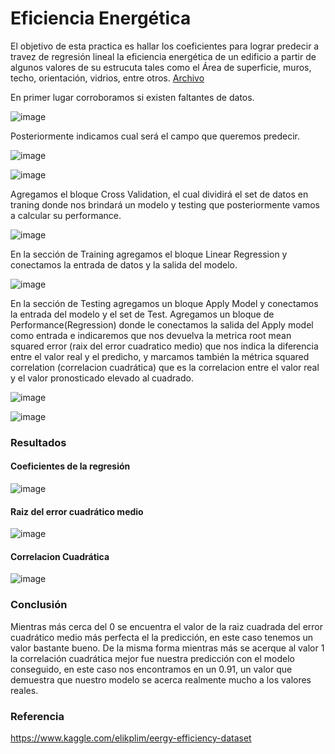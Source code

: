 # Eficiencia Energética

El objetivo de esta practica es hallar los coeficientes para lograr predecir a travez de regresión lineal la eficiencia energética de un edificio a partir de algunos valores de su estrucuta tales como el Área de superficie, muros, techo, orientación, vidrios, entre otros.
[Archivo](https://drive.google.com/file/d/1Qp9i43d7SlBwMF68G8mhkX8B0pau_phz/view?usp=sharing)

En primer lugar corroboramos si existen faltantes de datos.

![image](https://user-images.githubusercontent.com/11593599/144550474-3aa3f070-24fe-4c11-b8c1-66e3ba389166.png)

Posteriormente indicamos cual será el campo que queremos predecir.

![image](https://user-images.githubusercontent.com/11593599/144550542-490091fc-9658-4180-8cf2-afe12532cc7a.png)

![image](https://user-images.githubusercontent.com/11593599/144550563-8bea1cc1-dea5-4944-9322-84bfbdccaab6.png)


Agregamos el bloque Cross Validation, el cual dividirá el set de datos en traning donde nos brindará un modelo y testing que posteriormente vamos a calcular su performance.

![image](https://user-images.githubusercontent.com/11593599/144550692-90b76daa-a0e8-409c-96c6-635c987723af.png)

En la sección de Training agregamos el bloque Linear Regression y conectamos la entrada de datos y la salida del modelo.

![image](https://user-images.githubusercontent.com/11593599/144550751-7538e4ac-3750-433d-9cda-03489faa4b8f.png)

En la sección de Testing agregamos un bloque Apply Model y conectamos la entrada del modelo y el set de Test.
Agregamos un bloque de Performance(Regression) donde le conectamos la salida del Apply model como entrada e indicaremos que nos devuelva la metrica root mean squared error (raix del error cuadratico medio) que nos indica la diferencia entre el valor real y el predicho, y marcamos también la métrica squared correlation (correlacion cuadrática) que es la correlacion entre el valor real y el valor pronosticado elevado al cuadrado.

![image](https://user-images.githubusercontent.com/11593599/144550885-4d56f727-aca6-46cf-b747-fbaff6f92705.png)

![image](https://user-images.githubusercontent.com/11593599/144551394-0c19a655-8368-44c6-bba7-532a5a1ab92d.png)

### Resultados

#### Coeficientes de la regresión

![image](https://user-images.githubusercontent.com/11593599/144552411-441eddf5-cb0d-4b55-93a5-e9c04e45d302.png)

#### Raiz del error cuadrático medio

![image](https://user-images.githubusercontent.com/11593599/144552322-bc1dfcc1-f9dd-4622-858c-a4ab3570b79a.png)

#### Correlacion Cuadrática

![image](https://user-images.githubusercontent.com/11593599/144552346-65041e4c-b90c-45bd-80f2-d827f31909b0.png)

### Conclusión

Mientras más cerca del 0 se encuentra el valor de la raiz cuadrada del error cuadrático medio más perfecta el la predicción, en este caso tenemos un valor bastante bueno.
De la misma forma mientras más se acerque al valor 1 la correlación cuadrática mejor fue nuestra predicción con el modelo conseguido, en este caso nos encontramos en un 0.91, un valor que demuestra que nuestro modelo se acerca realmente mucho a los valores reales.

### Referencia
https://www.kaggle.com/elikplim/eergy-efficiency-dataset
